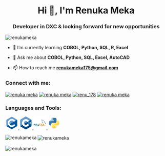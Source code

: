 <h1 align="center">Hi 👋, I'm Renuka Meka</h1>
<h3 align="center">Developer in DXC & looking forward for new opportunities</h3>

<p align="left"> <img src="https://komarev.com/ghpvc/?username=renukameka&label=Profile%20views&color=0e75b6&style=flat" alt="renukameka" /> </p>

- 🌱 I’m currently learning **COBOL, Python, SQL, R, Excel**

- 💬 Ask me about **COBOL, Python, SQL, Excel, AutoCAD**

- 📫 How to reach me **renukameka175@gmail.com**

<h3 align="left">Connect with me:</h3>
<p align="left">
<a href="https://linkedin.com/in/renuka meka" target="blank"><img align="center" src="https://raw.githubusercontent.com/rahuldkjain/github-profile-readme-generator/master/src/images/icons/Social/linked-in-alt.svg" alt="renuka meka" height="30" width="40" /></a>
<a href="https://kaggle.com/renuka meka" target="blank"><img align="center" src="https://raw.githubusercontent.com/rahuldkjain/github-profile-readme-generator/master/src/images/icons/Social/kaggle.svg" alt="renuka meka" height="30" width="40" /></a>
<a href="https://instagram.com/renu_178" target="blank"><img align="center" src="https://raw.githubusercontent.com/rahuldkjain/github-profile-readme-generator/master/src/images/icons/Social/instagram.svg" alt="renu_178" height="30" width="40" /></a>
<a href="https://www.hackerrank.com/renuka meka" target="blank"><img align="center" src="https://raw.githubusercontent.com/rahuldkjain/github-profile-readme-generator/master/src/images/icons/Social/hackerrank.svg" alt="renuka meka" height="30" width="40" /></a>
</p>

<h3 align="left">Languages and Tools:</h3>
<p align="left"> <a href="https://www.cprogramming.com/" target="_blank" rel="noreferrer"> <img src="https://raw.githubusercontent.com/devicons/devicon/master/icons/c/c-original.svg" alt="c" width="40" height="40"/> </a> <a href="https://www.w3schools.com/cpp/" target="_blank" rel="noreferrer"> <img src="https://raw.githubusercontent.com/devicons/devicon/master/icons/cplusplus/cplusplus-original.svg" alt="cplusplus" width="40" height="40"/> </a> <a href="https://www.mysql.com/" target="_blank" rel="noreferrer"> <img src="https://raw.githubusercontent.com/devicons/devicon/master/icons/mysql/mysql-original-wordmark.svg" alt="mysql" width="40" height="40"/> </a> <a href="https://www.python.org" target="_blank" rel="noreferrer"> <img src="https://raw.githubusercontent.com/devicons/devicon/master/icons/python/python-original.svg" alt="python" width="40" height="40"/> </a> </p>

<p><img align="left" src="https://github-readme-stats.vercel.app/api/top-langs?username=renukameka&show_icons=true&locale=en&layout=compact" alt="renukameka" /></p>

<p>&nbsp;<img align="center" src="https://github-readme-stats.vercel.app/api?username=renukameka&show_icons=true&locale=en" alt="renukameka" /></p>

<p><img align="center" src="https://github-readme-streak-stats.herokuapp.com/?user=renukameka&" alt="renukameka" /></p>
